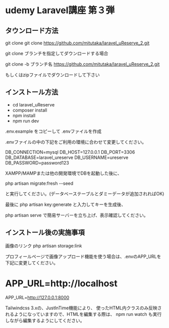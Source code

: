 # udemy Laravel講座 第３弾

## タウンロード方法

git clone
git clone https://github.com/mitutaka/laravel_uReserve_2.git

git clone ブランチを指定してダウンロードする場合

git clone -b ブランチ名 https://github.com/mitutaka/laravel_uReserve_2.git

もしくはzipファイルでダウンロードして下さい

## インストール方法

- cd laravel_uReserve
- composer install
- npm install
- npm run dev

.env.example をコピーして .envファイルを作成

.envファイルの中の下記をご利用の環境に合わせて変更してください。

DB_CONNECTION=mysql
DB_HOST=127.0.0.1
DB_PORT=3306
DB_DATABASE=laravel_ureserve
DB_USERNAME=ureserve
DB_PASSWORD=password123

XAMPP/MAMPまたは他の開発環境でDBを起動した後に、

php artisan migrate:fresh --seed

と実行してください。(データベーステーブルとダミーデータが追加されればOK)

最後に
php artisan key:generate
と入力してキーを生成後、

php artisan serve
で簡易サーバーを立ち上げ、表示確認してください。

## インストール後の実施事項

画像のリンク
php artisan storage:link

プロフィールページで画像アップロード機能を使う場合は、.envのAPP_URLを下記に変更してください。

# APP_URL=http://localhost
APP_URL=http://127.0.0.1:8000

Tailwindcss 3.xの、JustInTime機能により、
使ったHTML内クラスのみ反映されるようになっていますので、HTMLを編集する際は、
npm run watch も実行しながら編集するようにしてください。
